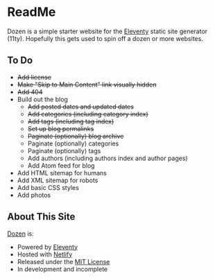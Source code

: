 # ReadMe

Dozen is a simple starter website for the [Eleventy](https://www.11ty.dev/) static site generator (11ty). Hopefully this gets used to spin off a dozen or more websites.

## To Do

* ~~Add license~~
* ~~Make "Skip to Main Content" link visually hidden~~
* ~~Add 404~~
* Build out the blog
    * ~~Add posted dates and updated dates~~
    * ~~Add categories (including category index)~~
    * ~~Add tags (including tag index)~~
    * ~~Set up blog permalinks~~
    * ~~Paginate (optionally) blog archive~~
    * Paginate (optionally) categories
    * Paginate (optionally) tags
    * Add authors (including authors index and author pages)
    * Add Atom feed for blog
* Add HTML sitemap for humans
* Add XML sitemap for robots
* Add basic CSS styles
* Add photos

## About This Site

[Dozen](https://dozen.camcoulter.com/) is:

* Powered by [Eleventy](https://www.11ty.dev/)
* Hosted with [Netlify](https://www.netlify.com/)
* Released under the [MIT License](https://choosealicense.com/licenses/mit/)
* In development and incomplete

